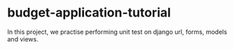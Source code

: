 # budget-application-tutorial
In this project, we practise performing unit test on django url, forms, models and views.